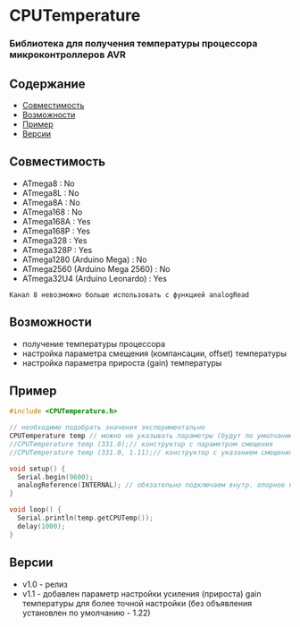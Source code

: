 # CPUTemperature
### Библиотека для получения температуры процессора микроконтроллеров AVR

## Содержание
- [Совместимость](#compatibility)
- [Возможности](#capabilities)
- [Пример](#example)
- [Версии](#versions)

<a id="compatibility"></a>
## Совместимость
- ATmega8 : No
- ATmega8L : No
- ATmega8A : No
- ATmega168 : No
- ATmega168A : Yes
- ATmega168P : Yes
- ATmega328 : Yes
- ATmega328P : Yes
- ATmega1280 (Arduino Mega) : No
- ATmega2560 (Arduino Mega 2560) : No
- ATmega32U4 (Arduino Leonardo) : Yes

`Канал 8 невозможно больше использовать с функцией analogRead`

<a id="capabilities"></a>
## Возможности
- получение температуры процессора
- настройка параметра смещения (компансации, offset) температуры
- настройка параметра прироста (gain) температуры
<a id="example"></a>
## Пример
```cpp
#include <CPUTemperature.h>

// необходимо подобрать значения экспериментально
CPUTemperature temp // можно не указывать параметры (будут по умолчанию - 324.31, 1.22)
//CPUTemperature temp (331.0);// конструктор с параметром смещения
//CPUTemperature temp (331.0, 1.11);// конструктор с указанием смещения и прироста

void setup() {
  Serial.begin(9600);
  analogReference(INTERNAL); // обязательно подключаем внутр. опорное напряжение
}

void loop() {
  Serial.println(temp.getCPUTemp());
  delay(1000);
}
```

<a id="versions"></a>
## Версии
- v1.0 - релиз
- v1.1 - добавлен параметр настройки усиления (прироста) gain температуры
для более точной настройки (без объявления установлен по умолчанию - 1.22)